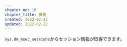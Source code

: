 ```yaml
---
chapter_no: 10
chapter_title: 概要
created: 2022-02-22
updated: 2022-02-22
---
```

`sys.dm_exec_sessions`からセッション情報が取得できます。
